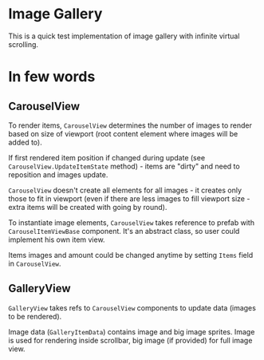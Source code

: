 # Image Gallery

This is a quick test implementation of image gallery with infinite virtual scrolling.

# In few words

## CarouselView
To render items, `CarouselView` determines the number of images to render based on size of viewport (root content element where images will be added to).

If first rendered item position if changed during update (see `CarouselView.UpdateItemState` method) - items are "dirty" and need to reposition and images update.

`CarouselView` doesn't create all elements for all images - it creates only those to fit in viewport (even if there are less images to fill viewport size - extra items will be created with going by round).

To instantiate image elements, `CarouselView` takes reference to prefab with `CarouselItemViewBase` component. It's an abstract class, so user could implement his own item view.

Items images and amount could be changed anytime by setting `Items` field in `CarouselView`.

## GalleryView
`GalleryView` takes refs to `CarouselView` components to update data (images to be rendered).

Image data (`GalleryItemData`) contains image and big image sprites.
Image is used for rendering inside scrollbar, big image (if provided) for full image view.

